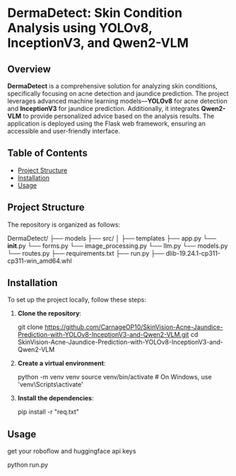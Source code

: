 # DermaDetect: Skin Condition Analysis using YOLOv8, InceptionV3, and Qwen2-VLM

## Overview

**DermaDetect** is a comprehensive solution for analyzing skin conditions, specifically focusing on acne detection and jaundice prediction. The project leverages advanced machine learning models—**YOLOv8** for acne detection and **InceptionV3** for jaundice prediction. Additionally, it integrates **Qwen2-VLM** to provide personalized advice based on the analysis results. The application is deployed using the Flask web framework, ensuring an accessible and user-friendly interface.

## Table of Contents

- [Project Structure](#project-structure)
- [Installation](#installation)
- [Usage](#usage)

## Project Structure

The repository is organized as follows:

DermaDetect/ ├── models 
             ├── src/ 
                 │ ├── templates 
                   ├── app.py 
                       └── __init__.py
                       └── forms.py
                       └── image_processing.py
                       └── llm.py
                       └── models.py
                       └── routes.py
             ├── requirements.txt
             ├── run.py
             ├── dlib-19.24.1-cp311-cp311-win_amd64.whl

## Installation

To set up the project locally, follow these steps:

1. **Clone the repository**:

   git clone https://github.com/CarnageOP10/SkinVision-Acne-Jaundice-Prediction-with-YOLOv8-InceptionV3-and-Qwen2-VLM.git
   cd SkinVision-Acne-Jaundice-Prediction-with-YOLOv8-InceptionV3-and-Qwen2-VLM

2. **Create a virtual environment**:

   python -m venv venv
   source venv/bin/activate  # On Windows, use 'venv\Scripts\activate'

3. **Install the dependencies**:

   pip install -r "req.txt"

## Usage

get your roboflow and huggingface api keys

python run.py
